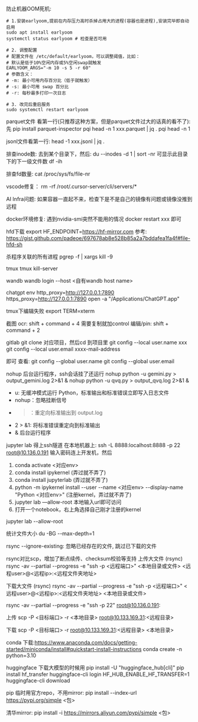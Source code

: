 防止机器OOM死机:
```shell
# 1.安装earlyoom,提前在内存压力高时杀掉占用大的进程(容器也是进程),安装完毕即自动启用
sudo apt install earlyoom
systemctl status earlyoom # 检查是否可用

# 2. 调整配置
# 配置文件在 /etc/default/earlyoom，可以调整阈值，比如：
# 默认是低于10%空闲内存或5%空闲swap就触发
EARLYOOM_ARGS="-m 10 -s 5 -r 60"
# 参数含义：
# -m: 最小可用内存百分比（低于就触发）
# -s: 最小可用 swap 百分比
# -r: 每秒最多打印一次日志

# 3. 改完后重启服务
sudo systemctl restart earlyoom
```

parquet文件 看第一行(只推荐这种方案，但是parquet文件过大的话真的看不了):
先 pip install parquet-inspector
pqi head -n 1 xxx.parquet | jq .
pqi head -n 1 


jsonl文件看第一行:
head -1 xxx.jsonl | jq .

排查inode数:
去到某个目录下，然后: du --inodes -d 1 | sort -nr  可显示此目录下的下一级文件数
df -ih

排查fd数量: cat /proc/sys/fs/file-nr


vscode修复：
rm -rf /root/.cursor-server/cli/servers/*


AI Infra问题:
如果容器一直起不来，检查下是不是自己的镜像有问题或镜像没推到远程


docker环境修复:
遇到nvidia-smi突然不能用的情况
docker restart xxx 即可


hfd下载
export HF_ENDPOINT=https://hf-mirror.com
参考: https://gist.github.com/padeoe/697678ab8e528b85a2a7bddafea1fa4f#file-hfd-sh


杀程序关联的所有进程
pgrep -f <name> | xargs kill -9


tmux
tmux kill-server

wandb
wandb login --host <自有wandb host name>


chatgpt
env http_proxy=http://127.0.0.1:7890 https_proxy=http://127.0.0.1:7890 open -a "/Applications/ChatGPT.app"


tmux下编辑失败
export TERM=xterm


截图
ocr: shift + command + 4  需要复制就加control
编辑/pin: shift + command + 2


gitlab
git clone 对应项目，然后cd 到项目里
git config --local user.name xxx
git config --local user.email xxxx-mail-address

即可
查看:
git config --global user.name
git config --global user.email

nohup
后台运行程序，ssh会话挂了还运行
nohup python -u gemini.py > output_gemini.log 2>&1  &
nohup python -u qvq.py > output_qvq.log 2>&1  &

- u: 无缓冲模式运行 Python，标准输出和标准错误立即写入日志文件
- nohup：忽略挂断信号
- >：重定向标准输出到 output.log
- 2 > &1: 将标准错误重定向到标准输出
- & 后台运行程序


jupyter lab
得上ssh隧道
在本地机器上: ssh -L 8888:localhost:8888 -p 22 root@10.136.0.191
输入密码连上开发机，然后
1. conda activate <对应env>
2. conda install ipykernel  (弄过就不弄了)
3. conda install jupyterlab (弄过就不弄了)
4. python -m ipykernel install --user --name <对应env> --display-name "Python <对应env>" (注册kernel，弄过就不弄了)
5. jupyter lab —allow-root
本地输入url即可访问
5. 打开一个notebook，右上角选择自己刚才注册的kernel

jupyter lab --allow-root


统计文件大小
du -BG --max-depth=1


rsync
--ignore-existing: 忽略已经存在的文件, 跳过已下载的文件

rsync对比scp，增加了断点续传、checksum校验等支持
上传大文件 (rsync)
rsync -av --partial --progress -e "ssh -p <远程端口>"  <本地目录或文件> <远程user>@<远程ip>:<远程文件夹地址>

下载大文件 (rsync)
rsync -av --partial --progress -e "ssh -p <远程端口>"  <远程user>@<远程ip>:<远程文件夹地址> <本地目录或文件>


rsync -av --partial --progress -e "ssh -p 22" root@10.136.0.191:

上传
scp -P <目标端口> -r <本地目录> root@10.133.169.31:<远程目录>

下载
scp -P <目标端口> -r root@10.133.169.31:<远程目录>  <本地目录>



conda
下载:https://www.anaconda.com/docs/getting-started/miniconda/install#quickstart-install-instructions
conda create -n <name> python=3.10


huggingface
下载大模型的时候用
pip install -U "huggingface_hub[cli]"
pip install hf_transfer 
huggingface-cli login
HF_HUB_ENABLE_HF_TRANSFER=1 huggingface-cli download <model-id>


pip
临时用官方repo，不用mirror:
pip install --index-url https://pypi.org/simple <包>

清华mirror:
pip install -i https://mirrors.aliyun.com/pypi/simple <包>

